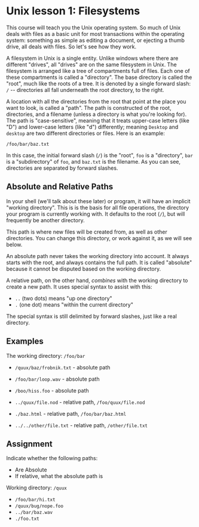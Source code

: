 # Unix lesson 1: Filesystems

This course will teach you the Unix operating system. So much of Unix deals
with files as a basic unit for most transactions within the operating system:
something as simple as editing a document, or ejecting a thumb drive, all deals
with files. So let's see how they work.

A filesystem in Unix is a single entity. Unlike windows where there are
different "drives", all "drives" are on the same filesystem in Unix. The
filesystem is arranged like a tree of compartments full of files. Each one of
these compartments is called a "directory". The base directory is called the
"root", much like the roots of a tree. It is denoted by a single forward slash:
`/` -- directories all fall underneath the root directory, to the right.

A location with all the directories from the root that point at the place you
want to look, is called a "path". The path is constructed of the root,
directories, and a filename (unless a directory is what you're looking for).
The path is "case-sensitive", meaning that it treats upper-case letters (like
"D") and lower-case letters (like "d") differently; meaning `Desktop` and
`desktop` are two different directories or files. Here is an example:

    /foo/bar/baz.txt

In this case, the initial forward slash (`/`) is the "root", `foo` is a
"directory", `bar` is a "subdirectory" of `foo`, and `baz.txt` is the filename.
As you can see, directories are separated by forward slashes.

## Absolute and Relative Paths

In your shell (we'll talk about these later) or program, it will have an
implicit "working directory". This is is the basis for all file operations, the
directory your program is currently working with. It defaults to the root
(`/`), but will frequently be another directory.

This path is where new files will be created from, as well as other
directories. You can change this directory, or work against it, as we will see
below.

An absolute path never takes the working directory into account. It always
starts with the root, and always contains the full path. It is called
"absolute" because it cannot be disputed based on the working directory.

A relative path, on the other hand, _combines_ with the working directory to
create a new path. It uses special syntax to assist with this:

- `..` (two dots) means "up one directory"
- `.` (one dot) means "within the current directory"

The special syntax is still delimited by forward slashes, just like a real
directory.

## Examples

The working directory: `/foo/bar`

- `/quux/baz/frobnik.txt` - absolute path
- `/foo/bar/loop.wav` - absolute path
- `/boo/hiss.foo` - absolute path

- `../quux/file.nod` - relative path, `/foo/quux/file.nod`
- `./baz.html` - relative path, `/foo/bar/baz.html`
- `../../other/file.txt` - relative path, `/other/file.txt`

## Assignment

Indicate whether the following paths:

- Are Absolute
- If relative, what the absolute path is

Working directory: `/quux`

- `/foo/bar/hi.txt`
- `/quux/bug/nope.foo`
- `../bar/baz.wav`
- `./foo.txt`

